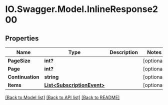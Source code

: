 # IO.Swagger.Model.InlineResponse200
## Properties

Name | Type | Description | Notes
------------ | ------------- | ------------- | -------------
**PageSize** | **int?** |  | [optional] 
**Page** | **int?** |  | [optional] 
**Continuation** | **string** |  | [optional] 
**Items** | [**List&lt;SubscriptionEvent&gt;**](SubscriptionEvent.md) |  | [optional] 

[[Back to Model list]](../README.md#documentation-for-models) [[Back to API list]](../README.md#documentation-for-api-endpoints) [[Back to README]](../README.md)

